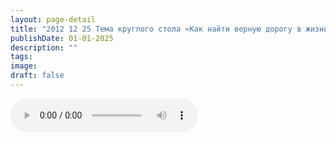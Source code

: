 ```yaml
---
layout: page-detail
title: "2012 12 25 Тема круглого стола «Как найти верную дорогу в жизни»"
publishDate: 01-01-2025
description: ""
tags:
image:
draft: false
---
```


<audio title=" - 2012 12 25 Тема круглого стола «Как найти верную дорогу в жизни».mp3" src="/upload/iblock/0c9/0c9663a7fabb61e5487e3800696188fe.mp3" controls=""></audio>

  
